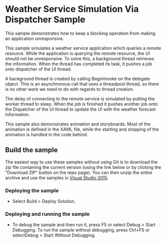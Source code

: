 # Weather Service Simulation Via Dispatcher Sample
This sample demonstrates how to keep a blocking operation from making an application unresponsive.

This sample simulates a weather service application which queries a remote resource. While the application is querying the remote resource, the UI should not be unresponsive. To solve this, a background thread retrieves the information. When the thread has completed its task, it pushes a job onto dispatcher of the UI thread.

A background thread is created by calling BeginInvoke on the delegate object. This is an asynchronous call that uses a threadpool thread, so there is no other work we need to do with regards to thread creation.

The delay of connecting to the remote service is simulated by putting the worker thread to sleep. When the job is finished it pushes another job onto the Dispatcher of the UI thread to update the UI with the weather forecast information.

This sample also demonstrates animation and storyboards. Most of the animation is defined in the XAML file, while the starting and stopping of the animation is handled in the code behind.

## Build the sample
The easiest way to use these samples without using Git is to download the zip file containing the current version (using the link below or by clicking the "Download ZIP" button on the repo page). You can then unzip the entire archive and use the samples in [Visual Studio 2015](https://www.visualstudio.com/wpf-vs).

### Deploying the sample
- Select Build > Deploy Solution. 

### Deploying and running the sample
- To debug the sample and then run it, press F5 or select Debug >  Start Debugging. To run the sample without debugging, press Ctrl+F5 or selectDebug > Start Without Debugging. 

